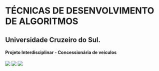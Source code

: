 # TÉCNICAS DE DESENVOLVIMENTO DE ALGORITMOS

## Universidade Cruzeiro do Sul.

#### Projeto Interdisciplinar - Concessionária de veículos

![](http://dwebkit.esy.es/repositorio/img/tela1.JPG)
![](http://dwebkit.esy.es/repositorio/img/tela2.JPG)
![](http://dwebkit.esy.es/repositorio/img/tela3.JPG)
